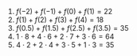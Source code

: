 1) $f\left(-2\right)+f\left(-1\right)+f\left(0\right)+f\left(1\right) = 22$
2) $f\left(1\right)+f\left(2\right)+f\left(3\right)+f\left(4\right) = 18$
3) $f\left(0.5\right)+f\left(1.5\right)+f\left(2.5\right)+f\left(3.5\right) = 35$
4) $1\cdot8+4\cdot6+2\cdot7+3\cdot6 = 64$
5) $4\cdot2+2\cdot4+3\cdot5+1\cdot3 = 35$